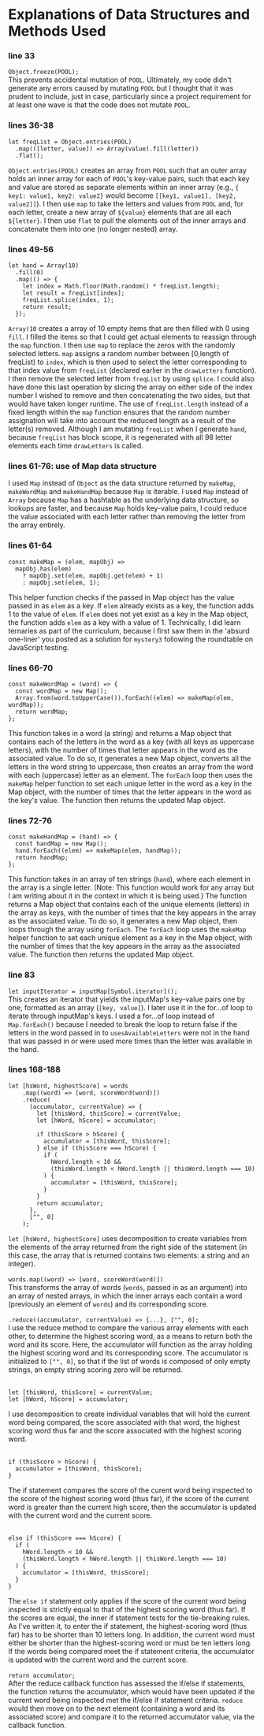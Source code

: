 # Explanations of Data Structures and Methods Used

### line 33
`Object.freeze(POOL);`<br/>
This prevents accidental mutation of `POOL`. Ultimately, my code didn't generate any errors caused by mutating `POOL` but I thought that it was prudent to include, just in case, particularly since a project requirement for at least one wave is that the code does not mutate `POOL`.

### lines 36-38
```
let freqList = Object.entries(POOL)
  .map(([letter, value]) => Array(value).fill(letter))
  .flat();
```
`Object.entries(POOL)` creates an array from `POOL` such that an outer array holds an inner array for each of `POOL`'s key-value pairs, such that each key and value are stored as separate elements within an inner array (e.g., `{ key1: value1, key2: value2}` would become `[[key1, value1], [key2, value2]]`). I then use `map` to take the letters and values from `POOL` and, for each letter, create a new array of `${value}` elements that are all each `${letter}`. I then use `flat` to pull the elements out of the inner arrays and concatenate them into one (no longer nested) array.

### lines 49-56
```
let hand = Array(10)
  .fill(0)
  .map(() => {
    let index = Math.floor(Math.random() * freqList.length);
    let result = freqList[index];
    freqList.splice(index, 1);
    return result;
  });
```
`Array(10` creates a array of 10 empty items that are then filled with 0 using `fill`. I filled the items so that I could get actual elements to reassign through the `map` function. I then use `map` to replace the zeros with the randomly selected letters. `map` assigns a random number between [0,length of freqList) to `index`, which is then used to select the letter corresponding to that index value from `freqList` (declared earlier in the `drawLetters` function). I then remove the selected letter from `freqList` by using `splice`. I could also have done this last operation by slicing the array on either side of the index number I wished to remove and then concatenating the two sides, but that would have taken longer runtime. The use of `freqList.length` instead of a fixed length within the `map` function ensures that the random number assignation will take into account the reduced length as a result of the letter(s) removed. Although I am mutating `freqList` when I generate `hand`, because `freqList` has block scope, it is regenerated with all 98 letter elements each time `drawLetters` is called.

### lines 61-76: use of Map data structure
I used `Map` instead of `Object` as the data structure returned by `makeMap`, `makeWordMap` and `makeHandMap` because `Map` is iterable. I used `Map` instead of `Array` because `Map` has a hashtable as the underlying data structure, so lookups are faster, and because `Map` holds key-value pairs, I could reduce the value associated with each letter rather than removing the letter from the array entirely.

### lines 61-64
```
const makeMap = (elem, mapObj) =>
  mapObj.has(elem)
    ? mapObj.set(elem, mapObj.get(elem) + 1)
    : mapObj.set(elem, 1);
```
This helper function checks if the passed in Map object has the value passed in as `elem` as a key. If `elem` already exists as a key, the function adds 1 to the value of `elem`. If `elem` does not yet exist as a key in the Map object, the function adds `elem` as a key with a value of 1. Technically, I did learn ternaries as part of the curriculum, because I first saw them in the 'absurd one-liner' you posted as a solution for `mystery3` following the roundtable on JavaScript testing.

### lines 66-70
```
const makeWordMap = (word) => {
  const wordMap = new Map();
  Array.from(word.toUpperCase()).forEach((elem) => makeMap(elem, wordMap));
  return wordMap;
};
```
This function takes in a word (a string) and returns a Map object that contains each of the letters in the word as a key (with all keys as uppercase letters), with the number of times that letter appears in the word as the associated value. To do so, it generates a new Map object, converts all the letters in the word string to uppercase, then creates an array from the word with each (uppercase) letter as an element. The `forEach` loop then uses the `makeMap` helper function to set each unique letter in the word as a key in the Map object, with the number of times that the letter appears in the word as the key's value. The function then returns the updated Map object.

### lines 72-76
```
const makeHandMap = (hand) => {
  const handMap = new Map();
  hand.forEach((elem) => makeMap(elem, handMap));
  return handMap;
};
```
This function takes in an array of ten strings (`hand`), where each element in the array is a single letter. (Note: This function would work for any array but I am writing about it in the context in which it is being used.) The function returns a Map object that contains each of the unique elements (letters) in the array as keys, with the number of times that the key appears in the array as the associated value. To do so, it generates a new Map object, then loops through the array using `forEach`. The `forEach` loop uses the `makeMap` helper function to set each unique element as a key in the Map object, with the number of times that the key appears in the array as the associated value. The function then returns the updated Map object.

### line 83
`let inputIterator = inputMap[Symbol.iterator]();`<br/>
This creates an iterator that yields the inputMap's key-value pairs one by one, formatted as an array (`[key, value]`). I later use it in the for...of loop to iterate through inputMap's keys. I used a for...of loop instead of `Map.forEach()` because I needed to break the loop to return false if the letters in the word passed in to `usesAvailableLetters` were not in the hand that was passed in or were used more times than the letter was available in the hand.

### lines 168-188
```
let [hsWord, highestScore] = words
    .map((word) => [word, scoreWord(word)])
    .reduce(
      (accumulator, currentValue) => {
        let [thisWord, thisScore] = currentValue;
        let [hWord, hScore] = accumulator;

        if (thisScore > hScore) {
          accumulator = [thisWord, thisScore];
        } else if (thisScore === hScore) {
          if (
            hWord.length < 10 &&
            (thisWord.length < hWord.length || thisWord.length === 10)
          ) {
            accumulator = [thisWord, thisScore];
          }
        }
        return accumulator;
      },
      ["", 0]
    );
```
`let [hsWord, highestScore]` uses decomposition to create variables from the elements of the array returned from the right side of the statement (in this case, the array that is returned contains two elements: a string and an integer).<br/><br/>
`words.map((word) => [word, scoreWord(word)])`<br/>
This transforms the array of words (`words`, passed in as an argument) into an array of nested arrays, in which the inner arrays each contain a word (previously an element of `words`) and its corresponding score.
<br/><br/>
`.reduce((accumulator, currentValue) => {...}, ["", 0];`<br/>
I use the reduce method to compare the various array elements with each other, to determine the highest scoring word, as a means to return both the word and its score. Here, the accumulator will function as the array holding the highest scoring word and its corresponding score. The accumulator is initialized to `["", 0]`, so that if the list of words is composed of only empty strings, an empty string scoring zero will be returned.
<br/><br/>
```
let [thisWord, thisScore] = currentValue;
let [hWord, hScore] = accumulator;
```
I use decomposition to create individual variables that will hold the current word being compared, the score associated with that word, the highest scoring word thus far and the score associated with the highest scoring word.
<br/><br/>
```
if (thisScore > hScore) {
  accumulator = [thisWord, thisScore];
}
```
The if statement compares the score of the curent word being inspected to the score of the highest scoring word (thus far), if the score of the current word is greater than the current high score, then the accumulator is updated with the current word and the current score.
<br/><br/>
```
else if (thisScore === hScore) {
  if (
    hWord.length < 10 &&
    (thisWord.length < hWord.length || thisWord.length === 10)
  ) {
    accumulator = [thisWord, thisScore];
  }
}
```
The `else if` statement only applies if the score of the current word being inspected is strictly equal to that of the highest scoring word (thus far). If the scores are equal, the inner if statement tests for the tie-breaking rules. As I've written it, to enter the if statement, the highest-scoring word (thus far) has to be shorter than 10 letters long. In addition, the current word must either be shorter than the highest-scoring word or must be ten letters long. If the words being compared meet the if statement criteria, the accumulator is updated with the current word and the current score.
<br/><br/>
`return accumulator;`<br/>
After the reduce callback function has assessed the if/else if statements, the function returns the accumulator, which would have been updated if the current word being inspected met the if/else if statement criteria. `reduce` would then move on to the next element (containing a word and its associated score) and compare it to the returned accumulator value, via the callback function.